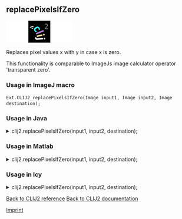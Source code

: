 ## replacePixelsIfZero
<img src="images/mini_empty_logo.png"/><img src="images/mini_clij2_logo.png"/><img src="images/mini_empty_logo.png"/>

Replaces pixel values x with y in case x is zero.

This functionality is comparable to ImageJs image calculator operator 'transparent zero'.

### Usage in ImageJ macro
```
Ext.CLIJ2_replacePixelsIfZero(Image input1, Image input2, Image destination);
```




### Usage in Java


<details>

<summary>
clij2.replacePixelsIfZero(input1, input2, destination);
</summary>
<pre class="highlight">// init CLIJ and GPU
import net.haesleinhuepf.clij2.CLIJ2;
import net.haesleinhuepf.clij.clearcl.ClearCLBuffer;
CLIJ2 clij2 = CLIJ2.getInstance();

// get input parameters
ClearCLBuffer input1 = clij2.push(input1ImagePlus);
ClearCLBuffer input2 = clij2.push(input2ImagePlus);
destination = clij2.create(input1);
</pre>

<pre class="highlight">
// Execute operation on GPU
clij2.replacePixelsIfZero(input1, input2, destination);
</pre>

<pre class="highlight">
//show result
destinationImagePlus = clij2.pull(destination);
destinationImagePlus.show();

// cleanup memory on GPU
clij2.release(input1);
clij2.release(input2);
clij2.release(destination);
</pre>

</details>





### Usage in Matlab


<details>

<summary>
clij2.replacePixelsIfZero(input1, input2, destination);
</summary>
<pre class="highlight">% init CLIJ and GPU
clij2 = init_clatlab();

% get input parameters
input1 = clij2.pushMat(input1_matrix);
input2 = clij2.pushMat(input2_matrix);
destination = clij2.create(input1);
</pre>

<pre class="highlight">
% Execute operation on GPU
clij2.replacePixelsIfZero(input1, input2, destination);
</pre>

<pre class="highlight">
% show result
destination = clij2.pullMat(destination)

% cleanup memory on GPU
clij2.release(input1);
clij2.release(input2);
clij2.release(destination);
</pre>

</details>





### Usage in Icy


<details>

<summary>
clij2.replacePixelsIfZero(input1, input2, destination);
</summary>
<pre class="highlight">// init CLIJ and GPU
importClass(net.haesleinhuepf.clicy.CLICY);
importClass(Packages.icy.main.Icy);

clij2 = CLICY.getInstance();

// get input parameters
input1_sequence = getSequence();
input1 = clij2.pushSequence(input1_sequence);
input2_sequence = getSequence();
input2 = clij2.pushSequence(input2_sequence);
destination = clij2.create(input1);
</pre>

<pre class="highlight">
// Execute operation on GPU
clij2.replacePixelsIfZero(input1, input2, destination);
</pre>

<pre class="highlight">
// show result
destination_sequence = clij2.pullSequence(destination)
Icy.addSequence(destination_sequence);
// cleanup memory on GPU
clij2.release(input1);
clij2.release(input2);
clij2.release(destination);
</pre>

</details>



[Back to CLIJ2 reference](https://clij.github.io/clij2-docs/reference)
[Back to CLIJ2 documentation](https://clij.github.io/clij2-docs)

[Imprint](https://clij.github.io/imprint)
